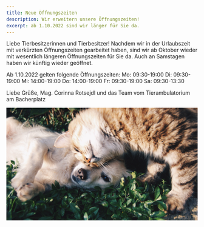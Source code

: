 ```yaml
---
title: Neue Öffnungszeiten
description: Wir erweitern unsere Öffnungszeiten!
excerpt: ab 1.10.2022 sind wir länger für Sie da.
---
```

Liebe Tierbesitzerinnen und Tierbesitzer!
Nachdem wir in der Urlaubszeit mit verkürzten Öffnungszeiten gearbeitet haben, sind wir ab Oktober wieder mit wesentlich längeren Öffnungszeiten für Sie da. Auch an Samstagen haben wir künftig wieder geöffnet.

Ab 1.10.2022 gelten folgende Öffnungszeiten:
Mo: 09:30-19:00
Di: 09:30-19:00
Mi: 14:00-19:00
Do: 14:00-19:00
Fr: 09:30-19:00
Sa: 09:30-13:30

Liebe Grüße, 
Mag. Corinna Rotsejdl und das Team vom Tierambulatorium am Bacherplatz

![Katze und Hund](/assets/images/animal8.jpg)

